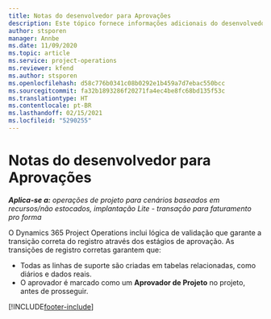 ```yaml
---
title: Notas do desenvolvedor para Aprovações
description: Este tópico fornece informações adicionais do desenvolvedor sobre como trabalhar com aprovações.
author: stsporen
manager: Annbe
ms.date: 11/09/2020
ms.topic: article
ms.service: project-operations
ms.reviewer: kfend
ms.author: stsporen
ms.openlocfilehash: d58c776b0341c08b0292e1b459a7d7ebac550bcc
ms.sourcegitcommit: fa32b1893286f20271fa4ec4be8fc68bd135f53c
ms.translationtype: HT
ms.contentlocale: pt-BR
ms.lasthandoff: 02/15/2021
ms.locfileid: "5290255"
---
```

# <a name="developer-notes-for-approvals"></a>Notas do desenvolvedor para Aprovações

_**Aplica-se a:** operações de projeto para cenários baseados em recursos/não estocados, implantação Lite - transação para faturamento pro forma_

O Dynamics 365 Project Operations inclui lógica de validação que garante a transição correta do registro através dos estágios de aprovação. As transições de registro corretas garantem que: 

  - Todas as linhas de suporte são criadas em tabelas relacionadas, como diários e dados reais.
  - O aprovador é marcado como um **Aprovador de Projeto** no projeto, antes de prosseguir.


[!INCLUDE[footer-include](../includes/footer-banner.md)]
